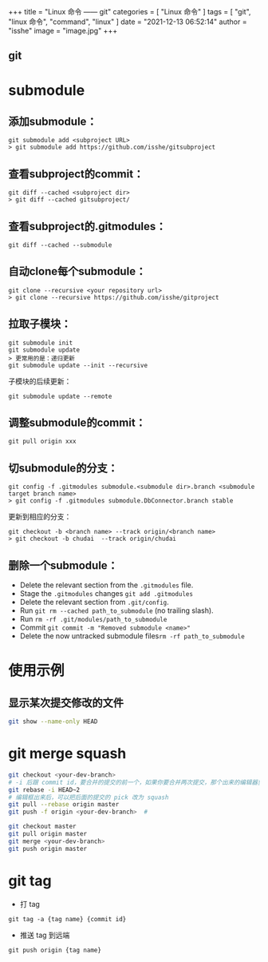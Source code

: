 +++
title = "Linux 命令 —— git"
categories = [ "Linux 命令" ]
tags = [ "git", "linux 命令", "command", "linux" ]
date = "2021-12-13 06:52:14"
author = "isshe"
image = "image.jpg"
+++


git
---

# submodule
## 添加submodule：
```
git submodule add <subproject URL>
> git submodule add https://github.com/isshe/gitsubproject
```

## 查看subproject的commit：
```
git diff --cached <subproject dir>
> git diff --cached gitsubproject/
```

## 查看subproject的.gitmodules：
```
git diff --cached --submodule
```

## 自动clone每个submodule：
```
git clone --recursive <your repository url>
> git clone --recursive https://github.com/isshe/gitproject
```

## 拉取子模块：
```
git submodule init
git submodule update
> 更常用的是：递归更新
git submodule update --init --recursive
```
子模块的后续更新：
```
git submodule update --remote
```

## 调整submodule的commit：
```
git pull origin xxx
```

## 切submodule的分支：
```
git config -f .gitmodules submodule.<submodule dir>.branch <submodule target branch name>
> git config -f .gitmodules submodule.DbConnector.branch stable
```
更新到相应的分支：
```
git checkout -b <branch name> --track origin/<branch name>
> git checkout -b chudai  --track origin/chudai
```

## 删除一个submodule：
* Delete the relevant section from the `.gitmodules` file.
* Stage the `.gitmodules` changes `git add .gitmodules`
* Delete the relevant section from `.git/config`.
* Run `git rm --cached path_to_submodule` (no trailing slash).
* Run `rm -rf .git/modules/path_to_submodule`
* Commit `git commit -m "Removed submodule <name>"`
* Delete the now untracked submodule files`rm -rf path_to_submodule`

# 使用示例
## 显示某次提交修改的文件
```bash
git show --name-only HEAD
```

# git merge squash
```bash
git checkout <your-dev-branch>
# -i 后跟 commit id，要合并的提交的前一个，如果你要合并两次提交，那个出来的编辑器里应该有两条记录
git rebase -i HEAD~2
# 编辑框出来后，可以把后面的提交的 pick 改为 squash
git pull --rebase origin master
git push -f origin <your-dev-branch>  #

git checkout master
git pull origin master
git merge <your-dev-branch>
git push origin master
```

# git tag

* 打 tag

```
git tag -a {tag name} {commit id}
```

* 推送 tag 到远端
```
git push origin {tag name}
```